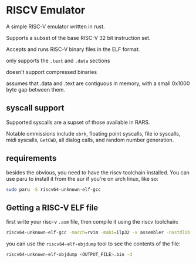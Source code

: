 # RISCV Emulator

A simple RISC-V emulator written in rust.

Supports a subset of the base RISC-V 32 bit instruction set.

Accepts and runs RISC-V binary files in the ELF format.

only supports the `.text` and `.data` sections

doesn't support compressed binaries

assumes that .data and .text are contiguous in memory, with a small 0x1000 byte gap between them.

## syscall support

Supported syscalls are a supset of those available in RARS.

Notable ommissions include `sbrk`, floating point syscalls, file io syscalls, midi syscalls, `GetCWD`, all dialog calls, and random number generation.

## requirements

besides the obvious, you need to have the riscv toolchain installed. You can use paru to install it from the aur if you're on arch linux, like so:

```bash
sudo paru -S riscv64-unknown-elf-gcc
```

## Getting a RISC-V ELF file

first write your risc-v `.asm` file, then compile it using the riscv toolchain:

```bash
riscv64-unknown-elf-gcc -march=rvim -mabi=ilp32 -x assembler -nostdlib -o <OUTPUT_FILE>.bin <INPUT_FILE>.asm
```

you can use the `riscv64-elf-objdump` tool to see the contents of the file:

```bash
riscv64-unknown-elf-objdump <OUTPUT_FILE>.bin -d
```
